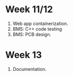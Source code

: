 # Week 11/12
1. Web app containerization.
2. BMS: C++ code testing
3. BMS: PCB design.

# Week 13
1. Documentation.

